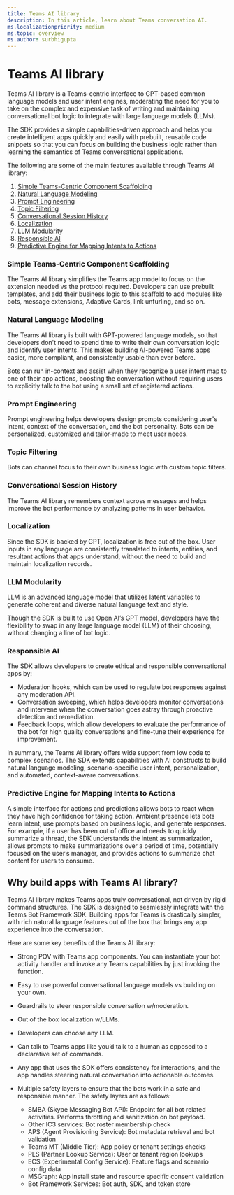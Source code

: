 ```yaml
---
title: Teams AI library
description: In this article, learn about Teams conversation AI.
ms.localizationpriority: medium
ms.topic: overview
ms.author: surbhigupta
---
```


# Teams AI library

Teams AI library is a Teams-centric interface to GPT-based common language models and user intent engines, moderating the need for you to take on the complex and expensive task of writing and maintaining conversational bot logic to integrate with large language models (LLMs).

The SDK provides a simple capabilities-driven approach and helps you create intelligent apps quickly and easily with prebuilt, reusable code snippets so that you can focus on building the business logic rather than learning the semantics of Teams conversational applications.

The following are some of the main features available through Teams AI library:

1. [Simple Teams-Centric Component Scaffolding](#simple-teams-centric-component-scaffolding)
1. [Natural Language Modeling](#natural-language-modeling)
1. [Prompt Engineering](#prompt-engineering)
1. [Topic Filtering](#topic-filtering)
1. [Conversational Session History](#conversational-session-history)
1. [Localization](#localization)
1. [LLM Modularity](#llm-modularity)
1. [Responsible AI](#responsible-ai)
1. [Predictive Engine for Mapping Intents to Actions](#predictive-engine-for-mapping-intents-to-actions)

### Simple Teams-Centric Component Scaffolding

The Teams AI library simplifies the Teams app model to focus on the extension needed vs the protocol required. Developers can use prebuilt templates, and add their business logic to this scaffold to add modules like bots, message extensions, Adaptive Cards, link unfurling, and so on.  

### Natural Language Modeling

The Teams AI library is built with GPT-powered language models, so that developers don't need to spend time to  write their own conversation logic and identify user intents. This makes building AI-powered Teams apps easier, more compliant, and consistently usable than ever before.

Bots can run in-context and assist when they recognize a user intent map to one of their app actions, boosting the conversation without requiring users to explicitly talk to the bot using a small set of registered actions.

### Prompt Engineering

Prompt engineering helps developers design prompts considering user's intent, context of the conversation, and the bot personality. Bots can be personalized, customized and tailor-made to meet user needs.

### Topic Filtering

Bots can channel focus to their own business logic with custom topic filters.

### Conversational Session History

The Teams AI library remembers context across messages and helps improve the bot performance by analyzing patterns in user behavior.

### Localization

Since the SDK is backed by GPT, localization is free out of the box. User inputs in any language are consistently translated to intents, entities, and resultant actions that apps understand, without the need to build and maintain localization records.

### LLM Modularity

LLM is an advanced language model that utilizes latent variables to generate coherent and diverse natural language text and style.

Though the SDK is built to use Open AI’s GPT model, developers have the flexibility to swap in any large language model (LLM) of their choosing, without changing a line of bot logic.

### Responsible AI

The SDK allows developers to create ethical and responsible conversational apps by:

* Moderation hooks, which can be used to regulate bot responses against any moderation API.
* Conversation sweeping, which helps developers monitor conversations and intervene when the conversation goes astray through proactive detection and remediation.
* Feedback loops, which allow developers to evaluate the performance of the bot for high quality conversations and fine-tune their experience for improvement.

In summary, the Teams AI library offers wide support from low code to complex scenarios. The SDK extends capabilities with AI constructs to build natural language modeling, scenario-specific user intent, personalization, and automated, context-aware conversations.

### Predictive Engine for Mapping Intents to Actions  

A simple interface for actions and predictions allows bots to react when they have high confidence for taking action. Ambient presence lets bots learn intent, use prompts based on business logic, and generate responses. For example, if a user has been out of office and needs to quickly summarize a thread, the SDK understands the intent as summarization, allows prompts to make summarizations over a period of time, potentially focused on the user’s manager, and provides actions to summarize chat content for users to consume.

## Why build apps with Teams AI library?

Teams AI library makes Teams apps truly conversational, not driven by rigid command structures. The SDK is designed to seamlessly integrate with the Teams Bot Framework SDK. Building apps for Teams is drastically simpler, with rich natural language features out of the box that brings any app experience into the conversation.

Here are some key benefits of the Teams AI library:

* ​Strong POV with Teams app components​. You can instantiate your bot activity handler and invoke any Teams capabilities by just invoking the function.

* ​Easy to use powerful conversational language models vs building on your own​.

* ​Guardrails to steer responsible conversation w/moderation​.

* ​Out of the box localization w/LLMs.

* ​Developers can choose any LLM.

* ​Can talk to Teams apps like you’d talk to a human as opposed to a declarative set of commands​.

* ​Any app that uses the SDK offers consistency for interactions, and the app handles steering natural conversation into actionable outcomes.

* Multiple safety layers to ensure that the bots work in a safe and responsible manner. The safety layers are as follows:

  * SMBA (Skype Messaging Bot API): Endpoint for all bot related activities. Performs throttling and sanitization on bot payload.
  * Other IC3 services: Bot roster membership check
  * APS (Agent Provisioning Service): Bot metadata retrieval and bot validation
  * Teams MT (Middle Tier): App policy or tenant settings checks
  * PLS (Partner Lookup Service): User or tenant region lookups
  * ECS (Experimental Config Service): Feature flags and scenario config data
  * MSGraph: App install state and resource specific consent validation
  * Bot Framework Services: Bot auth, SDK, and token store

<!-- ## Bots Architecture overview

The bot framework using Teams AI library requires the following:

* Support to OAuth S2S
* Adherence to Activity schema for reading and writing JSON documents
* Invoking Rest APIs to determine additional context required to handle a user's message, such as Azure Active Directory (Azure AD) ID and UPN of the user the bot is interacting with. -->
